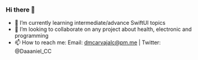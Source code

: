 ### Hi there 👋

- 🌱 I’m currently learning intermediate/advance SwiftUI topics
- 👯 I’m looking to collaborate on any project about health, electronic and programming
- 📫 How to reach me: Email: dmcarvajalc@pm.me | Twitter: @Daaaniel_CC

<!--
**dancarvajc/dancarvajc** is a ✨ _special_ ✨ repository because its `README.md` (this file) appears on your GitHub profile.

Here are some ideas to get you started:

- 🔭 I’m currently working on ...
- 🌱 I’m currently learning ...
- 👯 I’m looking to collaborate on ...
- 🤔 I’m looking for help with ...
- 💬 Ask me about ...
- 📫 How to reach me: ...
- 😄 Pronouns: ...
- ⚡ Fun fact: ...
-->
